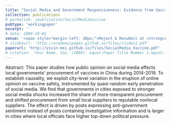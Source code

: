 ```yaml
---
title: "Social Media and Government Responsiveness: Evidence from Vaccine Procurement in China (with Yanhui Wu)"
collection: publications
# permalink: /publication/SocialMediaVaccine
pubtype: 'workingpaper'
excerpt: ''
# date: 2009-10-01
venue: '<span style="margin-left: 20px;">Reject & Resubmit at <strong>American Economic Review</strong></span>'
# slidesurl: 'http://academicpages.github.io/files/slides1.pdf'
paperurl: 'http://yixin-mei.github.io/files/SocialMedia_Vaccine.pdf'
# citation: 'Your Name, You. (2009). &quot;Paper Title Number 1.&quot; <i>Journal 1</i>. 1(1).'
---
```


Abstract: This paper studies how public opinion on social media affects local governments’ procurement of vaccines in China during 2014-2019. To establish causality, we exploit city-level variation in the eruption of online opinion on vaccine safety, instrumented by quasi-random early penetration of social media. We find that governments in cities exposed to stronger social media shocks increased the share of more-transparent procurement and shifted procurement from small local suppliers to reputable nonlocal suppliers. The effect is driven by posts expressing anti-government sentiment instead of posts containing investigative information and is larger in cities where local officials face higher top-down political pressure.